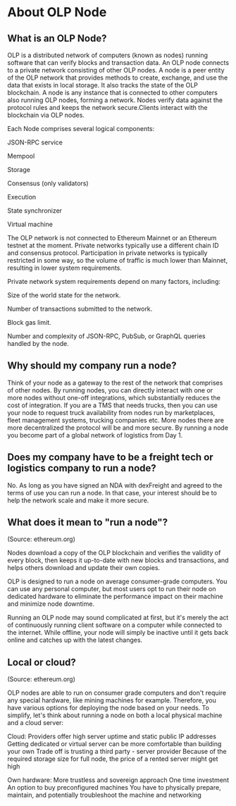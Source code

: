 # About OLP Node

## What is an OLP Node?

OLP is a distributed network of computers (known as nodes) running software that can verify blocks and transaction data.
An OLP node connects to a private network consisting of other OLP nodes. A node is a peer entity of the OLP network that  provides methods to create, exchange, and use the data that exists in local storage. It also tracks the state of the OLP blockchain. A node is any instance that is connected to other computers also running OLP nodes, forming a network. Nodes verify data against the protocol rules and keeps the network secure.Clients interact with the blockchain via OLP nodes. 

Each Node comprises several logical components:

  JSON-RPC service

  Mempool

  Storage

  Consensus (only validators)

  Execution

  State synchronizer

  Virtual machine

The OLP network is not connected to Ethereum Mainnet or an Ethereum testnet at the moment. 
Private networks typically use a different chain ID and consensus protocol. Participation in private networks is typically restricted in some way, so the volume of traffic is much lower than Mainnet, resulting in lower system requirements.
 
Private network system requirements depend on many factors, including:

  Size of the world state for the network.

  Number of transactions submitted to the network.

  Block gas limit.

  Number and complexity of JSON-RPC, PubSub, or GraphQL queries handled by the node.
  
## Why should my company run a node?

Think of your node as a gateway to the rest of the network that comprises of other nodes. By running nodes, you can directly interact with one or more nodes without one-off integrations, which substantially reduces the cost of integration. If you are a TMS that needs trucks, then you can use your node to request truck availability from nodes run by marketplaces, fleet management systems, trucking companies etc. 
More nodes there are more decentralized the protocol will be and more secure. 
By running a node you become part of a global network of logistics from Day 1.


## Does my company have to be a freight tech or logistics company to run a node?

No. As long as you have signed an NDA with dexFreight and agreed to the terms of use you can run a node. In that case, your interest should be to help the network scale and make it more secure. 


## What does it mean to "run a node"?
(Source: ethereum.org) 

Nodes download a copy of the OLP blockchain and verifies the validity of every block, then keeps it up-to-date with new blocks and transactions, and helps others download and update their own copies.

OLP is designed to run a node on average consumer-grade computers. You can use any personal computer, but most users opt to run their node on dedicated hardware to eliminate the performance impact on their machine and minimize node downtime.

Running an OLP node may sound complicated at first, but it's merely the act of continuously running client software on a computer while connected to the internet. While offline, your node will simply be inactive until it gets back online and catches up with the latest changes.

## Local or cloud?
(Source: ethereum.org)

OLP nodes are able to run on consumer grade computers and don't require any special hardware, like mining machines for example. Therefore, you have various options for deploying the node based on your needs. To simplify, let's think about running a node on both a local physical machine and a cloud server:

Cloud:
  Providers offer high server uptime and static public IP addresses
  Getting dedicated or virtual server can be more comfortable than building your own
  Trade off is trusting a third party - server provider
  Because of the required storage size for full node, the price of a rented server might get high

Own hardware:
  More trustless and sovereign approach
  One time investment
  An option to buy preconfigured machines
  You have to physically prepare, maintain, and potentially troubleshoot the machine and networking



